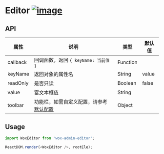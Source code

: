 # Editor [![image](https://img.shields.io/npm/v/wox-admin-editor.svg)](https://www.npmjs.com/package/wox-admin-editor)

## API

| 属性 | 说明 | 类型 | 默认值 |
| ---- | ---- | ---- | ---- |
| callback | 回调函数，返回 `{ keyName: 当前值 }` | Function | |
| keyName | 返回对象的属性名 | String | value |
| readOnly | 是否只读 | Boolean | false |
| value | 富文本框值 | String | |
| toolbar | 功能栏，如需自定义配置，请参考 [默认配置](https://github.com/firebugger/wox-admin-editor/blob/master/src/index.jsx#L15) | Object | |

## Usage

```javascript
import WoxEditor from 'wox-admin-editor';

ReactDOM.render(<WoxEditor />, rootEle);
```
